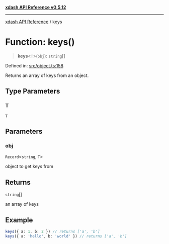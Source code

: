 [**xdash API Reference v0.5.12**](index.md)

***

[xdash API Reference](/xdash/api/index.md) / keys

# Function: keys()

> **keys**\<`T`\>(`obj`): `string`[]

Defined in: [src/object.ts:158](https://github.com/shtse8/xdash/blob/ed88c6e7ad3be9e5e1e06776f9ca07ed27d97c13/src/object.ts#L158)

Returns an array of keys from an object.

## Type Parameters

### T

`T`

## Parameters

### obj

`Record`\<`string`, `T`\>

object to get keys from

## Returns

`string`[]

an array of keys

## Example

```ts
keys({ a: 1, b: 2 }) // returns ['a', 'b']
keys({ a: 'hello', b: 'world' }) // returns ['a', 'b']
```
